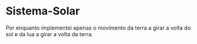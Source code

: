 # Sistema-Solar
 Por enquanto implementei apenas o movimento da terra a girar a volta do sol e da lua a girar a volta da terra.
